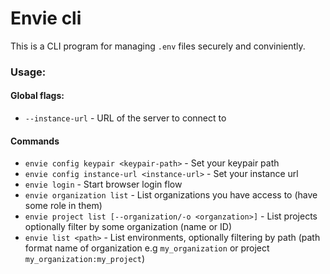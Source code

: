 # Envie cli

This is a CLI program for managing `.env` files securely and conviniently.

### Usage:

#### Global flags:

- `--instance-url` - URL of the server to connect to

#### Commands
- `envie config keypair <keypair-path>` - Set your keypair path
- `envie config instance-url <instance-url>` - Set your instance url
- `envie login` - Start browser login flow
- `envie organization list` - List organizations you have access to (have some role in them)
- `envie project list [--organization/-o <organzation>]` - List projects optionally filter by some organization (name or ID)
- `envie list <path>` - List environments, optionally filtering by path (path format name of organization e.g `my_organization` or project `my_organization:my_project`)